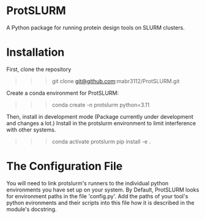 # ProtSLURM
A Python package for running protein design tools on SLURM clusters.

# Installation
First, clone the repository

>>> git clone git@github.com:mabr3112/ProtSLURM.git

Create a conda environment for ProtSLURM:

>>> conda create -n protslurm python=3.11

Then, install in development mode (Package currently under development and changes a lot.)
Install in the protslurm environment to limit interference with other systems.

>>> conda activate protslurm
>>> pip install -e .

# The Configuration File
You will need to link protslurm's runners to the individual python environments you have set up on your system.
By Default, ProtSLURM looks for environment paths in the file 'config.py'.
Add the paths of your tool's python evironments and their scripts into this file how it is described in the module's docstring.